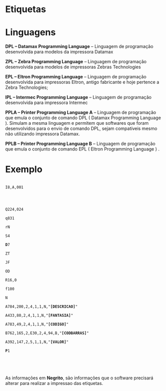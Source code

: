 # Etiquetas


# Linguagens

<strong>DPL – Datamax Programming Language</strong> – Linguagem de programação desenvolvida para modelos da impressora Datamax

<strong>ZPL – Zebra Programming Language</strong> – Linguagem de programação desenvolvida para modelos de impressoras Zebras Technologies

<strong>EPL – Eltron Programming Language</strong> – Linguagem de programação desenvolvida para impressoras Eltron, antigo fabricante e hoje pertence a Zebra Technologies;

<strong>IPL – Intermec Programming Language</strong> – Linguagem de programação desenvolvida para impressora Intermec

<strong>PPLA – Printer Programming Language A</strong> – Linguagem de programação que emula o conjunto de comando DPL ( Datamax Programming Language ). Simulam a mesma linguagem e permitem que softwares que foram desenvolvidos para o envio de comando DPL, sejam compatíveis mesmo não utilizando impressora Datamax.

<strong>PPLB – Printer Programming Language B</strong> – Linguagem de programação que emula o conjunto de comando EPL ( Eltron Programming Language ) .


# Exemplo

<code>
I8,A,001 <br />

<br />
Q224,024<br />
q831<br />
rN<br />
S4<br />
<strong>D</strong>7<br />
ZT<br />
JF<br />
OD<br />
R16,0<br />
f100<br />
N<br />
A784,200,2,4,1,1,N,"<strong>[DESCRICAO]</strong>"<br />
A433,80,2,4,1,1,N,"<strong>[FANTASIA]</strong>"<br />
A783,49,2,4,1,1,N,"<strong>[CODIGO]</strong>"<br />
B762,165,2,E30,2,4,94,B,"<strong>[CODBARRAS]</strong>"<br />
A392,147,2,5,1,1,N,"<strong>[VALOR]</strong>"<br />
<strong>P</strong>1<br />

<br />
</code>

As informações em <strong>Negrito</strong>, são informações que o software precisará alterar 
para realizar a impressao das etiquetas.


